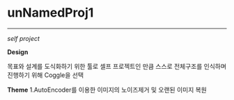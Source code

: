 # unNamedProj1
-------

_self project_

**Design**

목표와 설계를 도식화하기 위한 툴로
셀프 프로젝트인 만큼 스스로 전체구조를 인식하며 진행하기 위해
Coggle을 선택

**Theme**
1.AutoEncoder를 이용한 이미지의 노이즈제거 및 오랜된 이미지 복원
